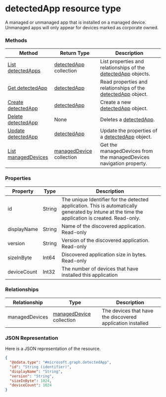 ﻿# detectedApp resource type

A managed or unmanaged app that is installed on a managed device. Unmanaged apps will only appear for devices marked as corporate owned.
### Methods
|Method|Return Type|Description|
|---|---|---|
|[List detectedApps](../api/intune_onboarding_detectedApp_list.md)|[detectedApp](../resources/intune_onboarding_detectedApp.md) collection|List properties and relationships of the [detectedApp](../resources/intune_onboarding_detectedApp.md) objects.|
|[Get detectedApp](../api/intune_onboarding_detectedApp_get.md)|[detectedApp](../resources/intune_onboarding_detectedApp.md)|Read properties and relationships of the [detectedApp](../resources/intune_onboarding_detectedApp.md) object.|
|[Create detectedApp](../api/intune_onboarding_detectedApp_create.md)|[detectedApp](../resources/intune_onboarding_detectedApp.md)|Create a new [detectedApp](../resources/intune_onboarding_detectedApp.md) object.|
|[Delete detectedApp](../api/intune_onboarding_detectedApp_delete.md)|None|Deletes a [detectedApp](../resources/intune_onboarding_detectedApp.md).|
|[Update detectedApp](../api/intune_onboarding_detectedApp_update.md)|[detectedApp](../resources/intune_onboarding_detectedApp.md)|Update the properties of a [detectedApp](../resources/intune_onboarding_detectedApp.md) object.|
|[List managedDevices](../api/intune_onboarding_detectedApp_list_managedDevice.md)|[managedDevice](../resources/intune_onboarding_managedDevice.md) collection|Get the managedDevices from the managedDevices navigation property.|

### Properties
|Property|Type|Description|
|---|---|---|
|id|String|The unique Identifier for the detected application. This is automatically generated by Intune at the time the application is created. Read-only.|
|displayName|String|Name of the discovered application. Read-only|
|version|String|Version of the discovered application. Read-only|
|sizeInByte|Int64|Discovered application size in bytes. Read-only|
|deviceCount|Int32|The number of devices that have installed this application|

### Relationships
|Relationship|Type|Description|
|---|---|---|
|managedDevices|[managedDevice](../resources/intune_onboarding_managedDevice.md) collection|The devices that have the discovered application installed|

### JSON Representation
Here is a JSON representation of the resource.
<!-- {
  "blockType": "resource",
  "keyProperty": "id",
  "@odata.type": "microsoft.graph.detectedApp"
}
-->
```json
{
  "@odata.type": "#microsoft.graph.detectedApp",
  "id": "String (identifier)",
  "displayName": "String",
  "version": "String",
  "sizeInByte": 1024,
  "deviceCount": 1024
}
```


